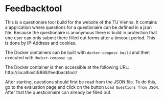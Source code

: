 # Feedbacktool
This is a questionare tool build for the website of the TU Vienna. It contains a application where questions
for a questionaire can be defined in a json file. Because the questionaire is anonymous there is build in protection
that one user can only submit there filled out forms after a timeout period. This is done by IP-Address and cookies.

The Docker containers can be built with `docker-compose build` and then executed with `docker-compose up`. 

The Docker container is then accessible at the following URL: http://localhost:8888/feedbacktool/

After starting, questions should first be read from the JSON file. To do this, go to the evaluation page and
click on the button `Load Questions from JSON`. After that the questionnaire can already be filled out.
